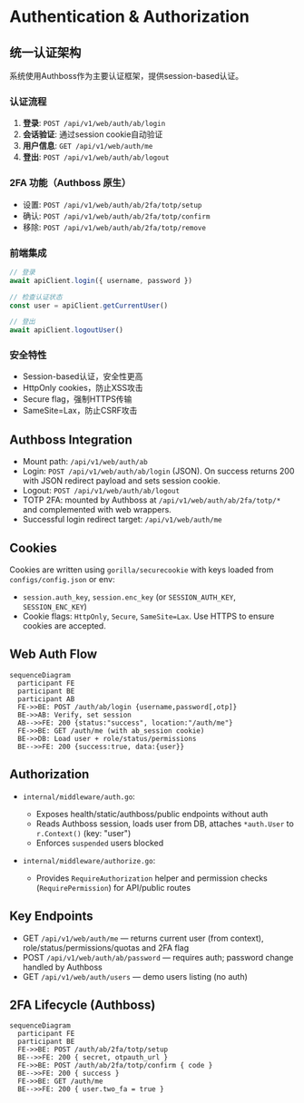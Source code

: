 # Authentication & Authorization

## 统一认证架构

系统使用Authboss作为主要认证框架，提供session-based认证。

### 认证流程

1. **登录**: `POST /api/v1/web/auth/ab/login`
2. **会话验证**: 通过session cookie自动验证
3. **用户信息**: `GET /api/v1/web/auth/me`
4. **登出**: `POST /api/v1/web/auth/ab/logout`

### 2FA 功能（Authboss 原生）

- 设置: `POST /api/v1/web/auth/ab/2fa/totp/setup`
- 确认: `POST /api/v1/web/auth/ab/2fa/totp/confirm`
- 移除: `POST /api/v1/web/auth/ab/2fa/totp/remove`

### 前端集成

```typescript
// 登录
await apiClient.login({ username, password })

// 检查认证状态
const user = apiClient.getCurrentUser()

// 登出
await apiClient.logoutUser()
```

### 安全特性

- Session-based认证，安全性更高
- HttpOnly cookies，防止XSS攻击
- Secure flag，强制HTTPS传输
- SameSite=Lax，防止CSRF攻击

## Authboss Integration

- Mount path: `/api/v1/web/auth/ab`
- Login: `POST /api/v1/web/auth/ab/login` (JSON). On success returns 200 with JSON redirect payload and sets session cookie.
- Logout: `POST /api/v1/web/auth/ab/logout`
- TOTP 2FA: mounted by Authboss at `/api/v1/web/auth/ab/2fa/totp/*` and complemented with web wrappers.
- Successful login redirect target: `/api/v1/web/auth/me`

## Cookies

Cookies are written using `gorilla/securecookie` with keys loaded from `configs/config.json` or env:
- `session.auth_key`, `session.enc_key` (or `SESSION_AUTH_KEY`, `SESSION_ENC_KEY`)
- Cookie flags: `HttpOnly`, `Secure`, `SameSite=Lax`. Use HTTPS to ensure cookies are accepted.

## Web Auth Flow

```mermaid
sequenceDiagram
  participant FE
  participant BE
  participant AB
  FE->>BE: POST /auth/ab/login {username,password[,otp]}
  BE->>AB: Verify, set session
  AB-->>FE: 200 {status:"success", location:"/auth/me"}
  FE->>BE: GET /auth/me (with ab_session cookie)
  BE->>DB: Load user + role/status/permissions
  BE-->>FE: 200 {success:true, data:{user}}
```

## Authorization

- `internal/middleware/auth.go`:
  - Exposes health/static/authboss/public endpoints without auth
  - Reads Authboss session, loads user from DB, attaches `*auth.User` to `r.Context()` (key: "user")
  - Enforces `suspended` users blocked

- `internal/middleware/authorize.go`:
  - Provides `RequireAuthorization` helper and permission checks (`RequirePermission`) for API/public routes

## Key Endpoints

- GET `/api/v1/web/auth/me` — returns current user (from context), role/status/permissions/quotas and 2FA flag
- POST `/api/v1/web/auth/ab/password` — requires auth; password change handled by Authboss
- GET `/api/v1/web/auth/users` — demo users listing (no auth)

## 2FA Lifecycle (Authboss)

```mermaid
sequenceDiagram
  participant FE
  participant BE
  FE->>BE: POST /auth/ab/2fa/totp/setup
  BE-->>FE: 200 { secret, otpauth_url }
  FE->>BE: POST /auth/ab/2fa/totp/confirm { code }
  BE-->>FE: 200 { success }
  FE->>BE: GET /auth/me
  BE-->>FE: 200 { user.two_fa = true }
```

